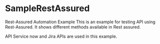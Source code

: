 # SampleRestAssured
Rest-Assured Automation Example
This is an example for testing API using Rest-Assured. It shows different methods available in Rest assured.

API
Service now and Jira APIs are used in this example.

